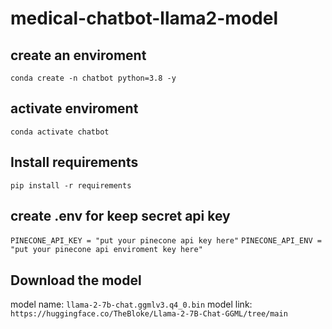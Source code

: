 # medical-chatbot-llama2-model


## create an enviroment
`conda create -n chatbot python=3.8 -y`

## activate enviroment
`conda activate chatbot`

## Install requirements
`pip install -r requirements`


## create .env for keep secret api key
`PINECONE_API_KEY = "put your pinecone api key here"`
`PINECONE_API_ENV = "put your pinecone api enviroment key here"`

## Download the model
model name:
`llama-2-7b-chat.ggmlv3.q4_0.bin`
model link:
`https://huggingface.co/TheBloke/Llama-2-7B-Chat-GGML/tree/main`